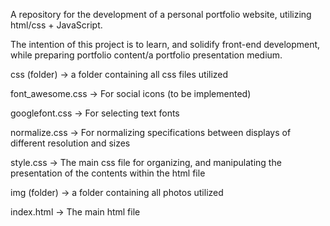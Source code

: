 A repository for the development of a personal portfolio website, utilizing html/css + JavaScript.

The intention of this project is to learn, and solidify front-end development, while preparing portfolio content/a portfolio presentation medium.

css (folder) -> a folder containing all css files utilized

  font_awesome.css -> For social icons (to be implemented)

  googlefont.css -> For selecting text fonts
  
  normalize.css -> For normalizing specifications between displays of different resolution and sizes

  style.css -> The main css file for organizing, and manipulating the presentation of the contents within the html file

img (folder) -> a folder containing all photos utilized

index.html -> The main html file
